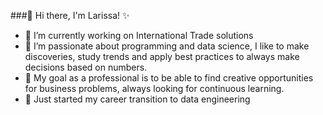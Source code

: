 ###👋 Hi there, I'm Larissa! ✨

- 💬 I’m currently working on International Trade solutions
- 🤖 I’m passionate about programming and data science, I like to make discoveries, study trends and apply best practices to always make decisions based on numbers.
- 📖 My goal as a professional is to be able to find creative opportunities for business problems, always looking for continuous learning.
- 🔢 Just started my career transition to data engineering

